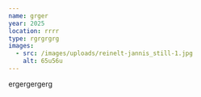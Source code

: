 ```yaml
---
name: grger
year: 2025
location: rrrr
type: rgrgrgrg
images:
  - src: /images/uploads/reinelt-jannis_still-1.jpg
    alt: 65u56u
---
```

ergergergerg
